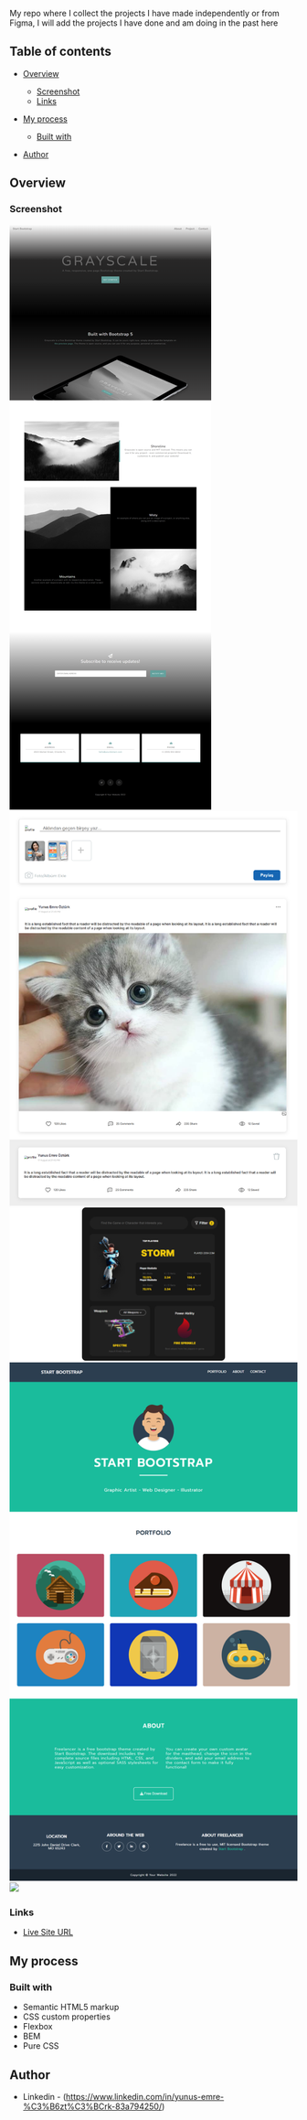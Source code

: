 
My repo where I collect the projects I have made independently or from Figma, I will add the projects I have done and am doing in the past here

## Table of contents

- [Overview](#overview)
 
  - [Screenshot](#screenshot)
  - [Links](#links)
- [My process](#my-process)
  - [Built with](#built-with)
- [Author](#author)

## Overview

### Screenshot

![](image/Graysacele.png)
![](image/Proje-7.1.png)
![](image/Proje-7.2.png)
![](image/Freelancer.png)
![](iamge/newage.png)


### Links


- [Live Site URL](https://emre-02.github.io/Product-preview-card-component/)

## My process

### Built with

- Semantic HTML5 markup
- CSS custom properties
- Flexbox
- BEM
- Pure CSS



## Author


- Linkedin - (https://www.linkedin.com/in/yunus-emre-%C3%B6zt%C3%BCrk-83a794250/)


